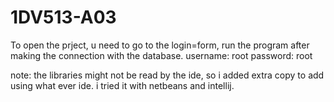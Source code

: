 # 1DV513-A03

To open the prject,
u need to go to the login=form, run the program after making the connection with the database.
username: root
password: root

note: the libraries might not be read by the ide, so i added extra copy to add using what ever ide. i tried it with netbeans and intellij.
